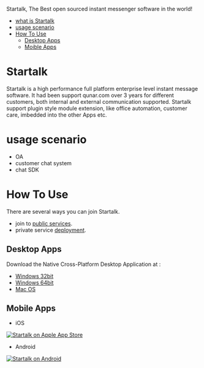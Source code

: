 Startalk, The Best open sourced instant messenger software in the world!

* [what is Startalk](#Startalk)
* [usage scenario](#usage-scenario)
* [How To Use](#How-To-Use)
  * [Desktop Apps](#Desktop-Apps)
  * [Moible Apps](#Mobile-Apps)

# Startalk

Startalk is a high performance full platform enterprise level instant message software. It had been support qunar.com over 3 years for different customers, both internal and external communication supported. 
Startalk support plugin style module extension, like office automation, customer care, imbedded into the other Apps etc.

# usage scenario

-  OA
-  customer chat system
-  chat SDK

# How To Use

There are several ways you can join Startalk.

* join to [public services](https://im.qunar.com/new/#/regist).
* private service [deployment](https://github.com/qunarcorp/ejabberd-open#startalk-ejabberd).

## Desktop Apps

Download the Native Cross-Platform Desktop Application at :

- [Windows 32bit](https://qt.qunarzz.com/downloads/qtalk_setup.exe)
- [Windows 64bit](https://qt.qunarzz.com/downloads/qtalk_setupx64.exe)
- [Mac OS](https://qt.qunar.com/download/qtalk_mac.dmg)

## Mobile Apps

- iOS

[![Startalk on Apple App Store](https://user-images.githubusercontent.com/551004/29770691-a2082ff4-8bc6-11e7-89a6-964cd405ea8e.png)](https://itunes.apple.com/cn/app/qtalk/id1000198342?mt=8)

- Android

[![Startalk on Android](https://s.qunarzz.com/qtalk_official_web/pages/download/android.png)](https://qt.qunar.com/downloads/qtalk_android.apk)
